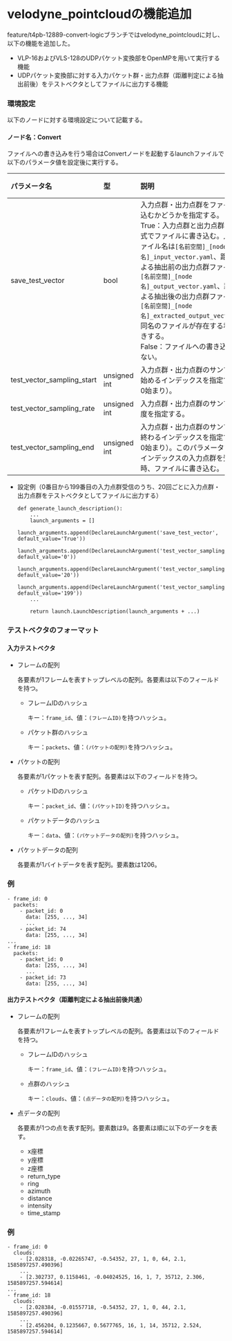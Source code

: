 # velodyne_pointcloudの機能追加
feature/t4pb-12889-convert-logicブランチではvelodyne_pointcloudに対し、以下の機能を追加した。
* VLP-16およびVLS-128のUDPパケット変換部をOpenMPを用いて実行する機能
* UDPパケット変換部に対する入力パケット群・出力点群（距離判定による抽出前後）をテストベクタとしてファイルに出力する機能

### 環境設定

以下のノードに対する環境設定について記載する。

#### ノード名：Convert

ファイルへの書き込みを行う場合はConvertノードを起動するlaunchファイルで以下のパラメータ値を設定後に実行する。

|パラメータ名|型|説明|既定値|
|:---|:---|:---|:---|
|save_test_vector|bool|入力点群・出力点群をファイルへ書き込むかどうかを指定する。<br>True：入力点群と出力点群をyaml形式でファイルに書き込む。入力点群ファイル名は`[名前空間]_[node名]_input_vector.yaml`、距離判定による抽出前の出力点群ファイル名は`[名前空間]_[node名]_output_vector.yaml`、距離判定による抽出後の出力点群ファイル名は`[名前空間]_[node名]_extracted_output_vector.yaml`。同名のファイルが存在する場合は上書きする。<br>False：ファイルへの書き込みを行わない。|False|
|test_vector_sampling_start|unsigned int|入力点群・出力点群のサンプリングを始めるインデックスを指定する（値は0始まり）。|0|
|test_vector_sampling_rate|unsigned int|入力点群・出力点群のサンプリング頻度を指定する。|0|
|test_vector_sampling_end|unsigned int|入力点群・出力点群のサンプリングを終わるインデックスを指定する（値は0始まり）。このパラメータで設定したインデックスの入力点群を受信した時、ファイルに書き込む。|0|

* 設定例（0番目から199番目の入力点群受信のうち、20回ごとに入力点群・出力点群をテストベクタとしてファイルに出力する）
    ```
    def generate_launch_description():
        ...
        launch_arguments = []
        launch_arguments.append(DeclareLaunchArgument('save_test_vector', default_value='True'))
        launch_arguments.append(DeclareLaunchArgument('test_vector_sampling_start', default_value='0'))
        launch_arguments.append(DeclareLaunchArgument('test_vector_sampling_rate', default_value='20'))
        launch_arguments.append(DeclareLaunchArgument('test_vector_sampling_end', default_value='199'))
        ...

        return launch.LaunchDescription(launch_arguments + ...)
    ```
    
### テストベクタのフォーマット

#### 入力テストベクタ

* フレームの配列

    各要素が1フレームを表すトップレベルの配列。各要素は以下のフィールドを持つ。

    * フレームIDのハッシュ

        キー：`frame_id`、値：`(フレームID)`を持つハッシュ。

    * パケット群のハッシュ

        キー：`packets`、値：`(パケットの配列)`を持つハッシュ。

* パケットの配列

    各要素が1パケットを表す配列。各要素は以下のフィールドを持つ。

    * パケットIDのハッシュ

        キー：`packet_id`、値：`(パケットID)`を持つハッシュ。

    * パケットデータのハッシュ

        キー：`data`、値：`(パケットデータの配列)`を持つハッシュ。

* パケットデータの配列

    各要素が1バイトデータを表す配列。要素数は1206。

### 例

```
- frame_id: 0
  packets:
    - packet_id: 0
      data: [255, ..., 34]
      ...
    - packet_id: 74
      data: [255, ..., 34]
...
- frame_id: 18
  packets:
    - packet_id: 0
      data: [255, ..., 34]
      ...
    - packet_id: 73
      data: [255, ..., 34]
```

#### 出力テストベクタ（距離判定による抽出前後共通）

* フレームの配列

    各要素が1フレームを表すトップレベルの配列。各要素は以下のフィールドを持つ。

    * フレームIDのハッシュ

        キー：`frame_id`、値：`(フレームID)`を持つハッシュ。

    * 点群のハッシュ

        キー：`clouds`、値：`(点データの配列)`を持つハッシュ。

* 点データの配列

    各要素が1つの点を表す配列。要素数は9。各要素は順に以下のデータを表す。

    * x座標
    * y座標
    * z座標
    * return_type
    * ring
    * azimuth
    * distance
    * intensity
    * time_stamp

### 例

```
- frame_id: 0
  clouds:
    - [2.028318, -0.02265747, -0.54352, 27, 1, 0, 64, 2.1, 1585897257.490396]
    ...
    - [2.302737, 0.1158461, -0.04024525, 16, 1, 7, 35712, 2.306, 1585897257.594614]
...
- frame_id: 18
  clouds:
    - [2.028384, -0.01557718, -0.54352, 27, 1, 0, 44, 2.1, 1585897257.490396]
    ...
    - [2.456204, 0.1235667, 0.5677765, 16, 1, 14, 35712, 2.524, 1585897257.594614]
```
